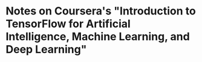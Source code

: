 # Notes on Coursera's "Introduction to TensorFlow for Artificial Intelligence, Machine Learning, and Deep Learning"
